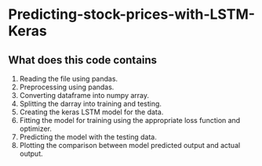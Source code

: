 # Predicting-stock-prices-with-LSTM-Keras  
  
## What does this code contains  
<ol>
  <li> Reading the file using pandas.</li>
  <li> Preprocessing using pandas. </li>
  <li> Converting dataframe into numpy array. </li>
  <li> Splitting the darray into training and testing. </li>
  <li> Creating the keras LSTM model for the data. </li>
  <li> Fitting the model for training using the appropriate loss function and optimizer. </li>
  <li> Predicting the model with the testing data. </li>
  <li> Plotting the comparison between model predicted output and actual output.</li>
  </ol>

 
